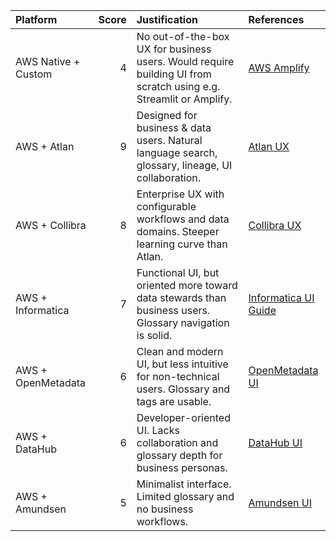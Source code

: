 | Platform            |   Score | Justification                                                                                                    | References                                                                            |
|:--------------------|--------:|:-----------------------------------------------------------------------------------------------------------------|:--------------------------------------------------------------------------------------|
| AWS Native + Custom |       4 | No out-of-the-box UX for business users. Would require building UI from scratch using e.g. Streamlit or Amplify. | [AWS Amplify](https://docs.amplify.aws/)                                              |
| AWS + Atlan         |       9 | Designed for business & data users. Natural language search, glossary, lineage, UI collaboration.                | [Atlan UX](https://atlan.com/product/)                                                |
| AWS + Collibra      |       8 | Enterprise UX with configurable workflows and data domains. Steeper learning curve than Atlan.                   | [Collibra UX](https://www.collibra.com/us/en/blog/what-is-data-governance-ui)         |
| AWS + Informatica   |       7 | Functional UI, but oriented more toward data stewards than business users. Glossary navigation is solid.         | [Informatica UI Guide](https://docs.informatica.com/)                                 |
| AWS + OpenMetadata  |       6 | Clean and modern UI, but less intuitive for non-technical users. Glossary and tags are usable.                   | [OpenMetadata UI](https://docs.open-metadata.org/docs/using-openmetadata/user-guide/) |
| AWS + DataHub       |       6 | Developer-oriented UI. Lacks collaboration and glossary depth for business personas.                             | [DataHub UI](https://datahubproject.io/docs/using-datahub/ui-features/)               |
| AWS + Amundsen      |       5 | Minimalist interface. Limited glossary and no business workflows.                                                | [Amundsen UI](https://github.com/amundsen-io/amundsen)                                |